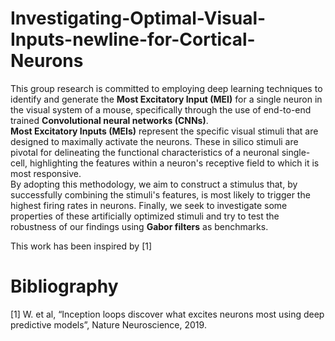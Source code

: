 # Investigating-Optimal-Visual-Inputs-newline-for-Cortical-Neurons
This group research is committed to employing deep learning techniques to identify and generate the **Most Excitatory Input (MEI)** for a single neuron in the visual system of a mouse, specifically through the use of end-to-end trained **Convolutional neural networks (CNNs)**. \
**Most Excitatory Inputs (MEIs)** represent the specific visual stimuli that are designed to maximally activate the neurons. These in silico stimuli are pivotal for delineating the functional characteristics of a neuronal single-cell, highlighting the features within a neuron's receptive field to which it is most responsive.\
By adopting this methodology, we aim to construct a stimulus that, by successfully combining the stimuli's features, is most likely to trigger the highest firing rates in neurons. Finally, we seek to investigate some properties of these artificially optimized stimuli and try to test the robustness of our findings using **Gabor filters** as benchmarks.

This work has been inspired by [1]
# Bibliography
[1] W. et al, “Inception loops discover what excites neurons most using deep predictive models”, Nature Neuroscience, 2019.
